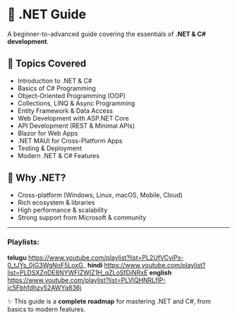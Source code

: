 # 📘 .NET Guide

A beginner-to-advanced guide covering the essentials of **.NET & C# development**.

## 📖 Topics Covered
- Introduction to .NET & C#
- Basics of C# Programming
- Object-Oriented Programming (OOP)
- Collections, LINQ & Async Programming
- Entity Framework & Data Access
- Web Development with ASP.NET Core
- API Development (REST & Minimal APIs)
- Blazor for Web Apps
- .NET MAUI for Cross-Platform Apps
- Testing & Deployment
- Modern .NET & C# Features

## 🚀 Why .NET?
- Cross-platform (Windows, Linux, macOS, Mobile, Cloud)
- Rich ecosystem & libraries
- High performance & scalability
- Strong support from Microsoft & community

---

### Playlists:

**telugu**
https://www.youtube.com/playlist?list=PL2UfVCyiPs-0_tJYs_0jG3WgNoF5LoxG_
**hindi**
https://www.youtube.com/playlist?list=PLDSXZnDE8NYWFIZWIZ1H_qZLoSfDiNRxE
**english**
https://www.youtube.com/playlist?list=PLVlQHNRLflP-jc5Fbhfdhzv52AWYq836j

✨ This guide is a **complete roadmap** for mastering .NET and C#, from basics to modern features.

